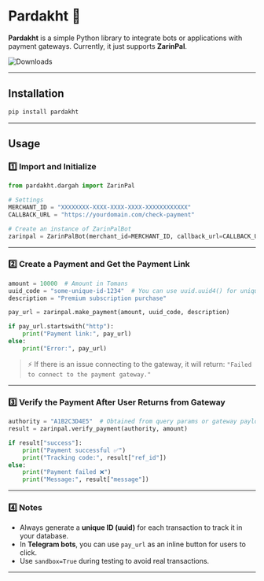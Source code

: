 # Pardakht 🏦

**Pardakht** is a simple Python library to integrate bots or applications with payment gateways.
Currently, it just supports **ZarinPal**.

![Downloads](https://static.pepy.tech/personalized-badge/pardakht?period=total&units=international_system&left_color=grey&right_color=blue)


---

## Installation

```bash
pip install pardakht
```

---

## Usage

### 1️⃣ Import and Initialize

```python
from pardakht.dargah import ZarinPal

# Settings
MERCHANT_ID = "XXXXXXXX-XXXX-XXXX-XXXX-XXXXXXXXXXXX"
CALLBACK_URL = "https://yourdomain.com/check-payment"

# Create an instance of ZarinPalBot
zarinpal = ZarinPalBot(merchant_id=MERCHANT_ID, callback_url=CALLBACK_URL, sandbox=True)
```

---

### 2️⃣ Create a Payment and Get the Payment Link

```python
amount = 10000  # Amount in Tomans
uuid_code = "some-unique-id-1234"  # You can use uuid.uuid4() for unique transactions
description = "Premium subscription purchase"

pay_url = zarinpal.make_payment(amount, uuid_code, description)

if pay_url.startswith("http"):
    print("Payment link:", pay_url)
else:
    print("Error:", pay_url)
```

> ⚡ If there is an issue connecting to the gateway, it will return:
> `"Failed to connect to the payment gateway."`

---

### 3️⃣ Verify the Payment After User Returns from Gateway

```python
authority = "A1B2C3D4E5"  # Obtained from query params or gateway payload
result = zarinpal.verify_payment(authority, amount)

if result["success"]:
    print("Payment successful ✅")
    print("Tracking code:", result["ref_id"])
else:
    print("Payment failed ❌")
    print("Message:", result["message"])
```

---

### 4️⃣ Notes

* Always generate a **unique ID (uuid)** for each transaction to track it in your database.
* In **Telegram bots**, you can use `pay_url` as an inline button for users to click.
* Use `sandbox=True` during testing to avoid real transactions.

---
